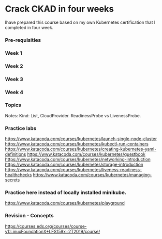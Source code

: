 # Crack CKAD in four weeks
Ihave prepared this course based on my own Kubernetes certification that I completed in four week. 

### Pre-requisities

### Week 1

### Week 2

### Week 3


### Week 4

### Topics

Notes: Kind: List, CloudProvider.
ReadinessProbe vs LivenessProbe. 
### Practice labs
https://www.katacoda.com/courses/kubernetes/launch-single-node-cluster
https://www.katacoda.com/courses/kubernetes/kubectl-run-containers
https://www.katacoda.com/courses/kubernetes/creating-kubernetes-yaml-definitions
https://www.katacoda.com/courses/kubernetes/guestbook
https://www.katacoda.com/courses/kubernetes/networking-introduction
https://www.katacoda.com/courses/kubernetes/storage-introduction
https://www.katacoda.com/courses/kubernetes/liveness-readiness-healthchecks
https://www.katacoda.com/courses/kubernetes/managing-secrets


### Practice here instead of locally installed minikube.
https://www.katacoda.com/courses/kubernetes/playground

### Revision - Concepts
https://courses.edx.org/courses/course-v1:LinuxFoundationX+LFS158x+2T2019/course/
